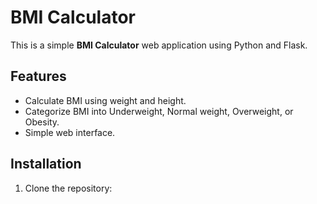 # BMI Calculator

This is a simple **BMI Calculator** web application using Python and Flask.

## Features
- Calculate BMI using weight and height.
- Categorize BMI into Underweight, Normal weight, Overweight, or Obesity.
- Simple web interface.

## Installation
1. Clone the repository:
